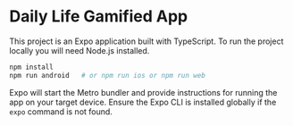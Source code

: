 # Daily Life Gamified App

This project is an Expo application built with TypeScript. To run the project locally you will need Node.js installed.

```bash
npm install
npm run android   # or npm run ios or npm run web
```

Expo will start the Metro bundler and provide instructions for running the app on your target device. Ensure the Expo CLI is installed globally if the `expo` command is not found.
